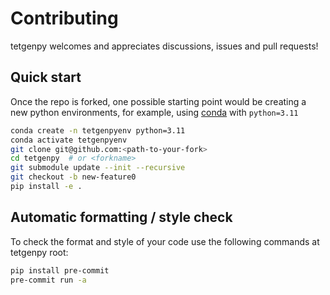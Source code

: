 # Contributing
tetgenpy welcomes and appreciates discussions, issues and pull requests!

## Quick start
Once the repo is forked, one possible starting point would be creating a new python environments, for example, using [conda](https://docs.conda.io/en/latest/miniconda.html) with `python=3.11`
```bash
conda create -n tetgenpyenv python=3.11
conda activate tetgenpyenv
git clone git@github.com:<path-to-your-fork>
cd tetgenpy  # or <forkname>
git submodule update --init --recursive
git checkout -b new-feature0
pip install -e .
```

## Automatic formatting / style check
To check the format and style of your code use the following commands at tetgenpy root:
```bash
pip install pre-commit
pre-commit run -a
```
